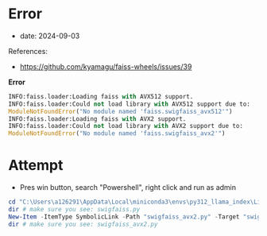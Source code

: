# Error
- date: 2024-09-03

References:
- https://github.com/kyamagu/faiss-wheels/issues/39

**Error**
```python
INFO:faiss.loader:Loading faiss with AVX512 support.
INFO:faiss.loader:Could not load library with AVX512 support due to:
ModuleNotFoundError("No module named 'faiss.swigfaiss_avx512'")
INFO:faiss.loader:Loading faiss with AVX2 support.
INFO:faiss.loader:Could not load library with AVX2 support due to:
ModuleNotFoundError("No module named 'faiss.swigfaiss_avx2'")

```

# Attempt
- Pres win button, search "Powershell", right click and run as admin
```powershell
cd "C:\Users\a126291\AppData\Local\miniconda3\envs\py312_llama_index\Lib\site-packages\faiss"
dir # make sure you see: swigfaiss.py
New-Item -ItemType SymbolicLink -Path "swigfaiss_avx2.py" -Target "swigfaiss.py"
dir # make sure you see: swigfaiss_avx2.py
```
